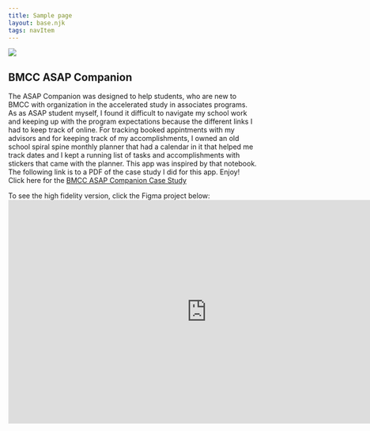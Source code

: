 ```yaml
---
title: Sample page
layout: base.njk
tags: navItem
---
```

<section class="container">
<div>
 <img src="/images/app2.png">
</div>
<div>
  <h1>BMCC ASAP Companion</h1>
  <p> The ASAP Companion was designed to help students, who are new to BMCC with organization in the accelerated study in associates programs. As as ASAP student myself, I found it difficult to navigate my school work and keeping up with the program expectations because the different links I had to keep track of online. For tracking booked appintments with my advisors and for keeping track of my accomplishments, I owned an old school spiral spine monthly planner that had a calendar in it that helped me track dates and I kept a running list of tasks and accomplishments with stickers that came with the planner. This app was inspired by that notebook. The following link is to a PDF of the case study I did for this app. Enjoy! Click here for the 
<a href="/main/companion.pdf">BMCC ASAP Companion Case Study</a></p>
</div>
<div> 
To see the high fidelity version, click the Figma project below:
<iframe style="border: 1px solid rgba(0, 0, 0, 0.1);" width="800" height="450" src="https://www.figma.com/embed?embed_host=share&url=https%3A%2F%2Fwww.figma.com%2Fproto%2FZ3xd6fXuZ3WpEzxL0XLE6R%2FFinal-Prototype%3Fnode-id%3D90%253A349%26scaling%3Dscale-down%26page-id%3D87%253A2%26starting-point-node-id%3D90%253A349%26show-proto-sidebar%3D1" allowfullscreen></iframe>
</div>  
</body>
</section>